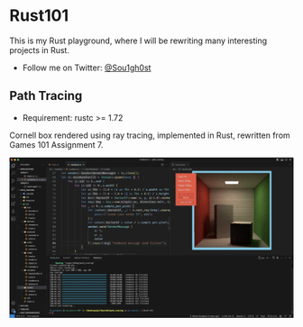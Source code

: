 # Rust101
This is my Rust playground, where I will be rewriting many interesting projects in Rust.
- Follow me on Twitter: [@Sou1gh0st](https://twitter.com/Sou1gh0st)

## Path Tracing
- Requirement: rustc >= 1.72

Cornell box rendered using ray tracing, implemented in Rust, rewritten from Games 101 Assignment 7.

![Result](https://raw.githubusercontent.com/Soulghost/Rust101/master/static/path_tracing.png)
